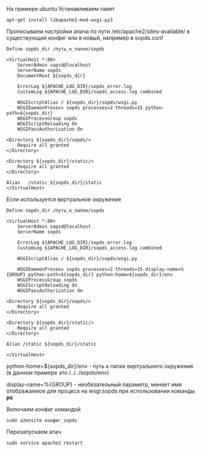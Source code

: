 На примере ubuntu
Устанавливаем пакет
    
    apt-get install libapache2-mod-wsgi-py3

Прописываем настройки апача по пути /etc/apache2/sites-available/ в существующий конфиг или в новый, например в sopds.conf

    Define sopds_dir /путь_к_папке/sopds
    
    <VirtualHost *:80>
        ServerAdmin sopsd@localhost
        ServerName sopds
        DocumentRoot ${sopds_dir}
        
        ErrorLog ${APACHE_LOG_DIR}/sopds_error.log
        CustomLog ${APACHE_LOG_DIR}/sopds_access.log combined
        
        WSGIScriptAlias / ${sopds_dir}/sopds/wsgi.py
        WSGIDaemonProcess sopds processes=2 threads=15 python-path=${sopds_dir}
        WSGIProcessGroup sopds
        WSGIScriptReloading On
        WSGIPassAuthorization On
        
    <Directory ${sopds_dir}/sopds/>
        Require all granted
    </Directory>
    
    <Directory ${sopds_dir}/static/>
        Require all granted
    </Directory>
    
    Alias   /static ${sopds_dir}/static
    </VirtualHost>

Если используется виртуальное окружение

    Define sopds_dir /путь_к_папке/sopds
    
    <VirtualHost *:80>
        ServerAdmin sopsd@localhost
        ServerName sopds
        
        ErrorLog ${APACHE_LOG_DIR}/sopds_error.log
        CustomLog ${APACHE_LOG_DIR}/sopds_access.log combined
    
        WSGIScriptAlias / ${sopds_dir}/sopds/wsgi.py

        WSGIDaemonProcess sopds processes=2 threads=15 display-name=%{GROUP} python-path=${sopds_dir} python-home=${sopds_dir}/env
        WSGIProcessGroup sopds
        WSGIScriptReloading On
        WSGIPassAuthorization On
    
    <Directory ${sopds_dir}/sopds/>
        Require all granted
    </Directory>
    
    <Directory ${sopds_dir}/static/>
        Require all granted
    </Directory>
    
    Alias /static ${sopds_dir}/static
    
    </VirtualHost>
    
python-home=${sopds_dir}/env - путь к папке виртуального окружения (в данном примере это /../../sopds/env)

display-name=%{GROUP} - необязательный параметр, меняет имя отображаемое для процеса на wsgi:sopds при использовании команды **ps**

    
Включаем конфиг командой

    sudo a2ensite конфиг_sopds
    
Перезапускаем апач

    sudo service apache2 restart
